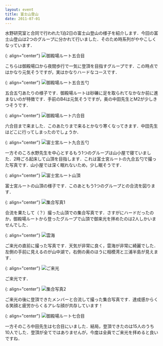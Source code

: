 ```yaml
---
layout: event
title: 富士山登山
date: 2011-07-01
---
```


水野研究室と合同で行われた1泊2日の富士山登山の様子を紹介します．今回の富士山登山は2つのグループに分かれて行いました．そのため時系列がややこしくなっています．

{: align="center"}
![御殿場ルート五合目](/images/events/010/01.jpg)

こちらは御殿場口から夜間歩行で一気に登頂を目指すグループです．この時点ではかなり元気そうですが，実はかなりハードなコースです．

{: align="center"}
![御殿場ルート五合五勺](/images/events/010/02.jpg)

五合五勺あたりの様子です．御殿場ルートは砂礫に足を取られてなかなか前に進まないのが特徴です．手前のB4は元気そうですが，奥の中田先生とM2が少しきつそうです．

{: align="center"}
![御殿場ルート六合目](/images/events/010/03.jpg)

六合目まで来ました．このあたりまで来るとかなり寒くなってきます．中田先生はどこに行ってしまったのでしょうか．

{: align="center"}
![富士宮ルート九合五勺](/images/events/010/04.jpg)

一方そのころ水野先生を中心とするもう1つのグループは山小屋で寝ていました．2時ごろ起床して山頂を目指します．これは富士宮ルートの九合五勺で撮った写真です．山小屋では深く眠れないため，少し眠そうです．

{: align="center"}
![富士宮ルート山頂](/images/events/010/05.jpg)

富士宮ルートの山頂の様子です．このあともう1つのグループとの合流を図ります．

{: align="center"}
![集合写真1](/images/events/010/06.jpg)

合流を果たして（？）撮った山頂での集合写真です．さすがにハードだったのか，御殿場ルートから登ったグループで山頂で御来光を拝めたのは2人しかいませんでした．

{: align="center"}
![雲海](/images/events/010/07.jpg)

ご来光の直前に撮った写真です．天気が非常に良く，雲海が非常に綺麗でした．左側の手前に見えるのが山中湖で，右側の奥のほうに相模湾と三浦半島が見えます．

{: align="center"}
![ご来光](/images/events/010/08.jpg)

ご来光です．

{: align="center"}
![集合写真2](/images/events/010/09.jpg)

ご来光の後に登頂できたメンバーと合流して撮った集合写真です．達成感からくる笑顔と疲労からくるアレな顔が共存しています！

{: align="center"}
![御殿場ルート七合目](/images/events/010/10.jpg)

一方そのころ中田先生は七合目にいました．結局，登頂できたのは15人のうち10人でした．登頂が全てではありませんが，今度は全員でご来光を拝めると良いですね．
